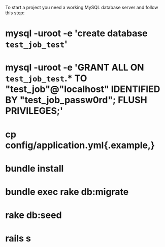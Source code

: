 To start a project you need a working MySQL database server and follow this step:
# mysql -uroot -e 'create database `test_job_test`'
# mysql -uroot -e 'GRANT ALL ON `test_job_test`.* TO "test_job"@"localhost" IDENTIFIED BY "test_job_passw0rd"; FLUSH PRIVILEGES;'
# cp config/application.yml{.example,}
# bundle install
# bundle exec rake db:migrate
# rake db:seed
# rails s